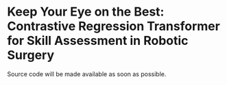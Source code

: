 # Keep Your Eye on the Best: Contrastive Regression Transformer for Skill Assessment in Robotic Surgery
Source code will be made available as soon as possible.
